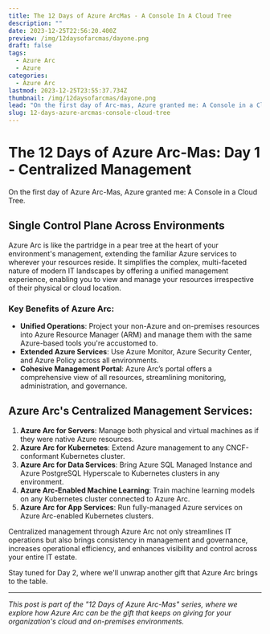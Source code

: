 ```yaml
---
title: The 12 Days of Azure ArcMas - A Console In A Cloud Tree
description: ""
date: 2023-12-25T22:56:20.400Z
preview: /img/12daysofarcmas/dayone.png
draft: false
tags:
  - Azure Arc
  - Azure
categories:
  - Azure Arc
lastmod: 2023-12-25T23:55:37.734Z
thumbnail: /img/12daysofarcmas/dayone.png
lead: "On the first day of Arc-mas, Azure granted me: A Console in a Cloud Tree. Where management's centralized for all to see"
slug: 12-days-azure-arcmas-console-cloud-tree
---
```



# The 12 Days of Azure Arc-Mas: Day 1 - Centralized Management

On the first day of Azure Arc-Mas, Azure granted me: A Console in a Cloud Tree.

## Single Control Plane Across Environments
Azure Arc is like the partridge in a pear tree at the heart of your environment's management, extending the familiar Azure services to wherever your resources reside. It simplifies the complex, multi-faceted nature of modern IT landscapes by offering a unified management experience, enabling you to view and manage your resources irrespective of their physical or cloud location.

### Key Benefits of Azure Arc:
- **Unified Operations**: Project your non-Azure and on-premises resources into Azure Resource Manager (ARM) and manage them with the same Azure-based tools you're accustomed to.
- **Extended Azure Services**: Use Azure Monitor, Azure Security Center, and Azure Policy across all environments.
- **Cohesive Management Portal**: Azure Arc’s portal offers a comprehensive view of all resources, streamlining monitoring, administration, and governance.

## Azure Arc's Centralized Management Services:
1. **Azure Arc for Servers**: Manage both physical and virtual machines as if they were native Azure resources.
2. **Azure Arc for Kubernetes**: Extend Azure management to any CNCF-conformant Kubernetes cluster.
3. **Azure Arc for Data Services**: Bring Azure SQL Managed Instance and Azure PostgreSQL Hyperscale to Kubernetes clusters in any environment.
4. **Azure Arc-Enabled Machine Learning**: Train machine learning models on any Kubernetes cluster connected to Azure Arc.
5. **Azure Arc for App Services**: Run fully-managed Azure services on Azure Arc-enabled Kubernetes clusters.

Centralized management through Azure Arc not only streamlines IT operations but also brings consistency in management and governance, increases operational efficiency, and enhances visibility and control across your entire IT estate.

Stay tuned for Day 2, where we'll unwrap another gift that Azure Arc brings to the table.

---

*This post is part of the "12 Days of Azure Arc-Mas" series, where we explore how Azure Arc can be the gift that keeps on giving for your organization's cloud and on-premises environments.*


